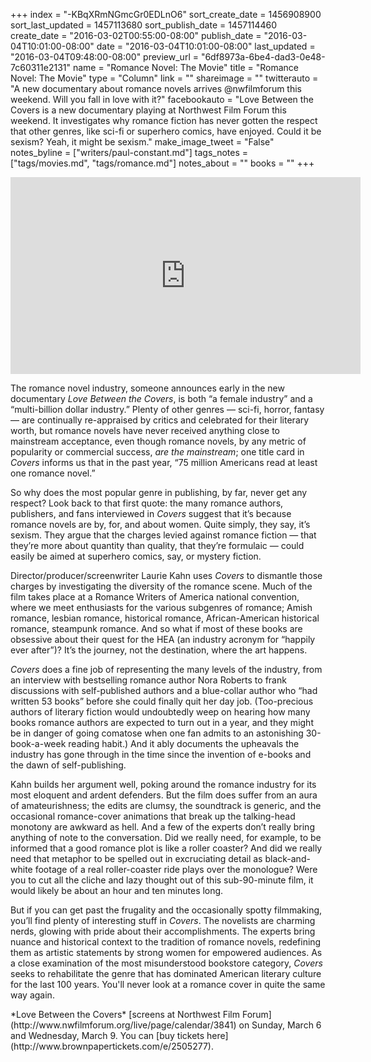 +++
index = "-KBqXRmNGmcGr0EDLnO6"
sort_create_date = 1456908900
sort_last_updated = 1457113680
sort_publish_date = 1457114460
create_date = "2016-03-02T00:55:00-08:00"
publish_date = "2016-03-04T10:01:00-08:00"
date = "2016-03-04T10:01:00-08:00"
last_updated = "2016-03-04T09:48:00-08:00"
preview_url = "6df8973a-6be4-dad3-0e48-7c60311e2131"
name = "Romance Novel: The Movie"
title = "Romance Novel: The Movie"
type = "Column"
link = ""
shareimage = ""
twitterauto = "A new documentary about romance novels arrives @nwfilmforum this weekend. Will you fall in love with it?"
facebookauto = "Love Between the Covers is a new documentary playing at Northwest Film Forum this weekend. It investigates why romance fiction has never gotten the respect that other genres, like sci-fi or superhero comics, have enjoyed. Could it be sexism? Yeah, it might be sexism."
make_image_tweet = "False"
notes_byline = ["writers/paul-constant.md"]
tags_notes = ["tags/movies.md", "tags/romance.md"]
notes_about = ""
books = ""
+++
<iframe width="560" height="315" src="https://www.youtube.com/embed/uwABHUXofhY?rel=0" frameborder="0" allowfullscreen></iframe>

The romance novel industry, someone announces early in the new documentary *Love Between the Covers*, is both “a female industry” and a “multi-billion dollar industry.” Plenty of other genres — sci-fi, horror, fantasy — are continually re-appraised by critics and celebrated for their literary worth, but romance novels have never received anything close to mainstream acceptance, even though romance novels, by any metric of popularity or commercial success,  *are the mainstream*; one title card in *Covers* informs us that in the past year, “75 million Americans read at least one romance novel.” 

So why does the most popular genre in publishing, by far, never get any respect? Look back to that first quote: the many romance authors, publishers, and fans interviewed in *Covers* suggest that it’s because romance novels are by, for, and about women. Quite simply, they say, it’s sexism. They argue that the charges levied against romance fiction — that they’re more about quantity than quality, that they’re formulaic — could easily be aimed at superhero comics, say, or mystery fiction.

Director/producer/screenwriter Laurie Kahn uses *Covers* to dismantle those charges by investigating the diversity of the romance scene. Much of the film takes place at a Romance Writers of America national convention, where we meet enthusiasts for the various subgenres of romance; Amish romance, lesbian romance, historical romance, African-American historical romance, steampunk romance. And so what if most of these books are obsessive about their quest for the HEA (an industry acronym for “happily ever after”)? It’s the journey, not the destination, where the art happens.

*Covers* does a fine job of representing the many levels of the industry, from an interview with bestselling romance author Nora Roberts to frank discussions with self-published authors and  a blue-collar author who “had written 53 books” before she could finally quit her day job. (Too-precious authors of literary fiction would undoubtedly weep on hearing how many books romance authors are expected to turn out in a year, and they might be in danger of going comatose when one fan admits to an astonishing 30-book-a-week reading habit.) And it ably documents the upheavals the industry has gone through in the time since the invention of e-books and the dawn of self-publishing.

Kahn builds her argument well, poking around the romance industry for its most eloquent and ardent defenders. But the film does suffer from an aura of amateurishness; the edits are clumsy, the soundtrack is generic, and the occasional romance-cover animations that break up the talking-head monotony are awkward as hell. And a few of the experts don’t really bring anything of note to the conversation. Did we really need, for example, to be informed that a good romance plot is like a roller coaster? And did we really need that metaphor to be spelled out in excruciating detail as black-and-white footage of a real roller-coaster ride plays over the monologue? Were you to cut all the cliche and lazy thought out of this sub-90-minute film, it would likely be about an hour and ten minutes long.

But if you can get past the frugality and the occasionally spotty filmmaking, you’ll find plenty of interesting stuff in *Covers*. The novelists are charming nerds, glowing with pride about their accomplishments. The experts bring nuance and historical context to the tradition of romance novels, redefining them as artistic statements by strong women for empowered audiences. As a close examination of the most misunderstood bookstore category, *Covers* seeks to rehabilitate the genre that has dominated American literary culture for the last 100 years. You'll never look at a romance cover in quite the same way again.

<p class="footer">*Love Between the Covers* [screens at Northwest Film Forum](http://www.nwfilmforum.org/live/page/calendar/3841) on Sunday, March 6 and Wednesday, March 9. You can [buy tickets here](http://www.brownpapertickets.com/e/2505277).</p>
